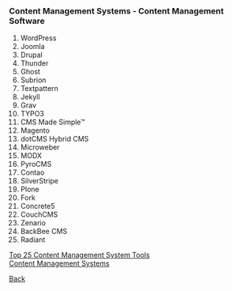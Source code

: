 ### Content Management Systems - Content Management Software

1. WordPress
1. Joomla
1. Drupal
1. Thunder
1. Ghost
1. Subrion
1. Textpattern
1. Jekyll
1. Grav
1. TYPO3
1. CMS Made Simple™
1. Magento
1. dotCMS Hybrid CMS
1. Microweber
1. MODX
1. PyroCMS
1. Contao
1. SilverStripe
1. Plone
1. Fork
1. Concrete5
1. CouchCMS
1. Zenario
1. BackBee CMS
1. Radiant

[Top 25 Content Management System Tools](https://www.ubuntupit.com/open-source-cms-25-best-content-management-system-tools/)
<br>
[Content Management Systems](https://en.wikipedia.org/wiki/List_of_content_management_systems)

[Back](../../tree/master)


